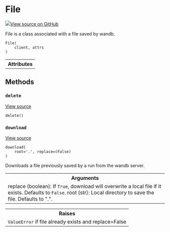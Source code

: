 # File



[![](https://www.tensorflow.org/images/GitHub-Mark-32px.png)View source on GitHub](https://www.github.com/wandb/client/tree/v0.10.31.dev1/wandb/apis/public.py#L1662-L1765)




File is a class associated with a file saved by wandb.

<pre><code>File(
    client, attrs
)</code></pre>







<!-- Tabular view -->
<table>
<tr><th>Attributes</th></tr>


</table>



## Methods

<h3 id="delete"><code>delete</code></h3>

<a target="_blank" href="https://www.github.com/wandb/client/tree/v0.10.31.dev1/wandb/apis/public.py#L1745-L1758">View source</a>

<pre><code>delete()</code></pre>




<h3 id="download"><code>download</code></h3>

<a target="_blank" href="https://www.github.com/wandb/client/tree/v0.10.31.dev1/wandb/apis/public.py#L1722-L1743">View source</a>

<pre><code>download(
    root=&#x27;.&#x27;, replace=(False)
)</code></pre>

Downloads a file previously saved by a run from the wandb server.


<!-- Tabular view -->
<table>
<tr><th>Arguments</th></tr>
<tr>
<td>
replace (boolean): If <code>True</code>, download will overwrite a local file
if it exists. Defaults to <code>False</code>.
root (str): Local directory to save the file.  Defaults to ".".
</td>
</tr>

</table>



<!-- Tabular view -->
<table>
<tr><th>Raises</th></tr>
<tr>
<td>
<code>ValueError</code> if file already exists and replace=False
</td>
</tr>

</table>





